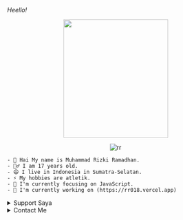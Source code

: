 
*Heello!*
  
<p align="center">
<img src="https://i.postimg.cc/jdLhzRt0/IMG-20221015-234607-143.jpg" width="243" height="275"/>
  </p>

<p align="center">
<img src="http://readme-typing-svg.herokuapp.com?color=%230B80F7&center=true&vCenter=true&multiline=false&lines=Hello!+Im+Rizki;Status%2C+Pelajar.;Learn+Css,+Html+and+Javascript."" alt="rr">
</p>

```
- 🤔 Hai My name is Muhammad Rizki Ramadhan.
- 🙎‍♂ I am 17 years old.
- 😄 I live in Indonesia in Sumatra-Selatan.
- ⚡ My hobbies are atletik.
- 👀 I'm currently focusing on JavaScript.
- 📝 I'm currently working on (https://rr018.vercel.app)
```

<details>
<summary>
   Support Saya
</summary>
<table>
  <tr>

 - [Donasi](https://rizkiramadhan4617.github.io/donasi)
 - [Saweria](https://saweria.co/RR018)
 - [Pulsa](https://api.whatsapp.com/send?phone=+6285788555068&text=Pulsa=085788555068)

  </tr>
</table>
</details>

<details>
  <summary>
    Contact Me
    </summary>
  
  [![Youtube_Badge](https://img.shields.io/badge/-RR018-black?style=flat&logo=youtube&logoColor=white)](https://youtube.com/channel/UCxV6HGfaKAojH029ZcD_WJg) [![Instagram_Badge](https://img.shields.io/badge/-@rizkii.018-black?style=flat&logo=instagram&logoColor=white)](https://instagram.com/rizkii.018) [![Mail Badge](https://img.shields.io/badge/-rizkiramadhan281878-black?style=flat&logo=gmail&logoColor=white)](mailto:rizkiramadhan281878@gmail.com)
  
   </details>
